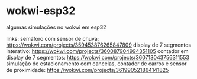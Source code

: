 # wokwi-esp32
algumas simulações no wokwi em esp32

links:
semáforo com sensor de chuva: https://wokwi.com/projects/359453876265847809
display de 7 segmentos interativo: https://wokwi.com/projects/360087904994351105
contador em display de 7 segmentos: https://wokwi.com/projects/360713043756311553
simulação de estacionamento com cancelas, contador de carros e sensor de proximidade: https://wokwi.com/projects/361990521864141825
